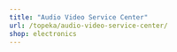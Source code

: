 ```yaml
---
title: "Audio Video Service Center"
url: /topeka/audio-video-service-center/
shop: electronics
---
```

